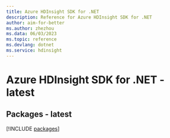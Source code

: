 ```yaml
---
title: Azure HDInsight SDK for .NET
description: Reference for Azure HDInsight SDK for .NET
author: aim-for-better
ms.author: zhezhou
ms.data: 06/03/2023
ms.topic: reference
ms.devlang: dotnet
ms.service: hdinsight
---
```

# Azure HDInsight SDK for .NET - latest
## Packages - latest
[!INCLUDE [packages](hdinsight-index.md)]